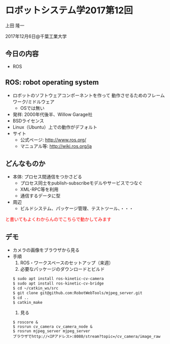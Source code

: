 # ロボットシステム学2017第12回

上田 隆一

2017年12月6日@千葉工業大学

## 今日の内容

* ROS

## ROS: robot operating system

* ロボットのソフトウェアコンポーネントを作って
  動作させるためのフレームワーク/ミドルウェア
  * OSでは無い
* 発祥: 2000年代後半、Willow Garage社
* BSDライセンス
* Linux（Ubuntu）上での動作がデフォルト
* サイト
  * 公式ページ: http://www.ros.org/
  * マニュアル等: http://wiki.ros.org/ja


## どんなものか

* 本体: プロセス間通信をつかさどる
  * プロセス同士をpublish-subscribeモデルやサービスでつなぐ
  * XML-RPC等を利用
  * 通信するデータに型
* 周辺
  * ビルドシステム、パッケージ管理、テストツール、・・・


<span style="color:red">と書いてもよくわからんのでこちらで動かしてみます</span>



## デモ

* カメラの画像をブラウザから見る
* 手順
  1. ROS・ワークスペースのセットアップ（来週）
  1. 必要なパッケージのダウンロードとビルド
    ```bash
    $ sudo apt install ros-kinetic-cv-camera
    $ sudo apt install ros-kinetic-cv-bridge
    $ cd ~/catkin_ws/src
    $ git clone git@github.com:RobotWebTools/mjpeg_server.git
    $ cd ..
    $ catkin_make
    ```
  1. 見る
    ```
    $ roscore &
    $ rosrun cv_camera cv_camera_node &
    $ rosrun mjpeg_server mjpeg_server
    ブラウザでhttp://<IPアドレス>:8080/stream?topic=/cv_camera/image_raw
    ```
    
